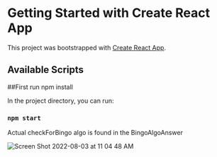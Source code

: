 # Getting Started with Create React App

This project was bootstrapped with [Create React App](https://github.com/facebook/create-react-app).

## Available Scripts

##First run npm install

In the project directory, you can run:

### `npm start`

Actual checkForBingo algo is found in the BingoAlgoAnswer




![Screen Shot 2022-08-03 at 11 04 48 AM](https://user-images.githubusercontent.com/88534153/182642328-70177a4f-0bf4-423a-aee4-68ef9b186c81.png)
